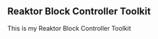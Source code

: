 Reaktor Block Controller Toolkit
--------------------------------

This is my Reaktor Block Controller Toolkit
